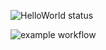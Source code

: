 ![HelloWorld status](https://jpd661883805.jfrogdev.org/ui/api/v1/pipe/api/v1/badges/project/default_source_id/pipelines/intro_hello_world)

![example workflow](https://github.com/github/docs/actions/workflows/main.yml/badge.svg)
